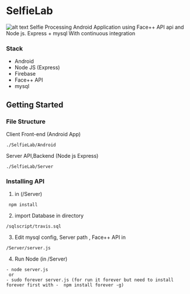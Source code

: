 # SelfieLab
![alt text](https://travis-ci.org/Telexine/SelfieLab.svg?branch=master) Selfie Processing Android Application using Face++ API api and Node js. Express + mysql With continuous integration

### Stack
 - Android
 - Node JS (Express)
 - Firebase
 - Face++ API
 - mysql
 
 ## Getting Started

 
 ### File Structure
 
Client Front-end (Android App)

```
./SelfieLab/Android
```

Server API,Backend (Node js Express)
```
./SelfieLab/Server
```

### Installing API

1. in (/Server)
```
 npm install
```
2. import Database in directory
```
/sqlscript/travis.sql 
```
3. Edit mysql config, Server path , Face++ API in
```
/Server/server.js
```
4. Run Node (in /Server)
```
- node server.js
 or 
- sudo forever server.js (for run it forever but need to install forever first with -  npm install forever -g)
```

